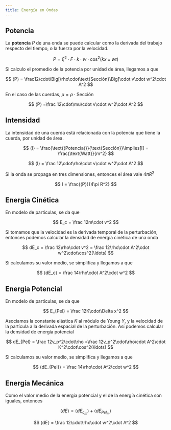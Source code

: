 ```yaml
---
title: Energía en Ondas
---
```


## Potencia

La **potencia** $P$ de una onda se puede calcular como la derivada del trabajo respecto del tiempo, o la fuerza por la velocidad.

$$
P = \xi^2\cdot F\cdot k\cdot w\cdot\cos^2(kx \pm wt)
$$

Si calculo el promedio de la potencia por unidad de área, llegamos a que

$$
⟨P⟩ = \frac12\cdot\Big[\rho\cdot\text{Sección}\Big]\cdot v\cdot w^2\cdot A^2
$$

En el caso de las cuerdas, $\mu = \rho\cdot\text{Sección}$

$$
⟨P⟩ =\frac 12\cdot\mu\cdot v\cdot w^2\cdot A^2
$$

## Intensidad

La intensidad de una cuerda está relacionada con la potencia que tiene la cuerda, por unidad de área.

$$
⟨I⟩ =
\frac{\text{⟨Potencia⟩}}{\text{Sección}}\implies[I] = \frac{\text{Watt}}{m^2}
$$

$$
⟨I⟩ = \frac 12\cdot\rho\cdot v\cdot w^2\cdot A^2
$$

Si la onda se propaga en tres dimensiones, entonces el área vale $4\pi R^2$

$$
I = \frac{⟨P⟩}{4\pi R^2}
$$

## Energía Cinética

En modelo de partículas, se da que

$$
E_c = \frac 12m\cdot v^2
$$

Si tomamos que la velocidad es la derivada temporal de la perturbación, entonces podemos calcular la densidad de energía cinética de una onda

$$
dE_c = \frac 12\rho\cdot v^2 = \frac 12\rho\cdot A^2\cdot w^2\cdot\cos^2(\ldots)
$$

Si calculamos su valor medio, se simplifica y llegamos a que

$$
⟨dE_c⟩ = \frac 14\rho\cdot A^2\cdot w^2
$$

## Energía Potencial

En modelo de partículas, se da que

$$
E_{Pel} = \frac 12K\cdot\Delta x^2
$$

Asociamos la constante elástica $K$ al módulo de Young $Y$, y la velocidad de la partícula a la derivada espacial de la perturbación. Así podemos calcular la densidad de energía potencial

$$
dE_{Pel} = \frac 12v_p^2\cdot\rho
=\frac 12v_p^2\cdot\rho\cdot A^2\cdot K^2\cdot\cos^2(\ldots)
$$

Si calculamos su valor medio, se simplifica y llegamos a que

$$
⟨dE_{Pel}⟩ = \frac 14\rho\cdot A^2\cdot w^2
$$

## Energía Mecánica

Como el valor medio de la energía potencial y el de la energía cinética son iguales, entonces

$$
⟨dE⟩ = ⟨dE_{c_m}⟩ + ⟨dE_{Pel_m}⟩
$$

$$
⟨dE⟩ = \frac 12\cdot\rho\cdot w^2\cdot A^2
$$

